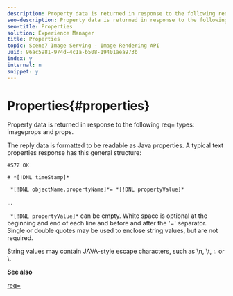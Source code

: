 ```yaml
---
description: Property data is returned in response to the following req= types  imageprops and props.
seo-description: Property data is returned in response to the following req= types  imageprops and props.
seo-title: Properties
solution: Experience Manager
title: Properties
topic: Scene7 Image Serving - Image Rendering API
uuid: 96ac5981-974d-4c1a-b508-19401aea973b
index: y
internal: n
snippet: y
---
```


# Properties{#properties}

Property data is returned in response to the following req= types: imageprops and props.

The reply data is formatted to be readable as Java properties. A typical text properties response has this general structure:

`#S7Z OK`

`# *[!DNL timeStamp]*`

` *[!DNL objectName.propertyName]*= *[!DNL propertyValue]*`

...

` *[!DNL propertyValue]*` can be empty. White space is optional at the beginning and end of each line and before and after the '=' separator. Single or double quotes may be used to enclose string values, but are not required.

String values may contain JAVA-style escape characters, such as \n, \t, \:. or \\.

**See also**

[req=](../../../../../ir_api/http_protocol/image-rendering-api-ref/c-ir-http-protocol-ref/c-ir-http-protocol-command-reference/r-ir-req.md#reference-792b1a663fb64261bd2de2a209b847fb) 
